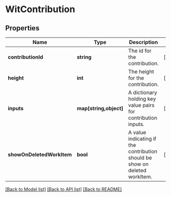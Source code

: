 # WitContribution

## Properties
Name | Type | Description | Notes
------------ | ------------- | ------------- | -------------
**contributionId** | **string** | The id for the contribution. | [optional] 
**height** | **int** | The height for the contribution. | [optional] 
**inputs** | **map[string,object]** | A dictionary holding key value pairs for contribution inputs. | [optional] 
**showOnDeletedWorkItem** | **bool** | A value indicating if the contribution should be show on deleted workItem. | [optional] 

[[Back to Model list]](../README.md#documentation-for-models) [[Back to API list]](../README.md#documentation-for-api-endpoints) [[Back to README]](../README.md)


